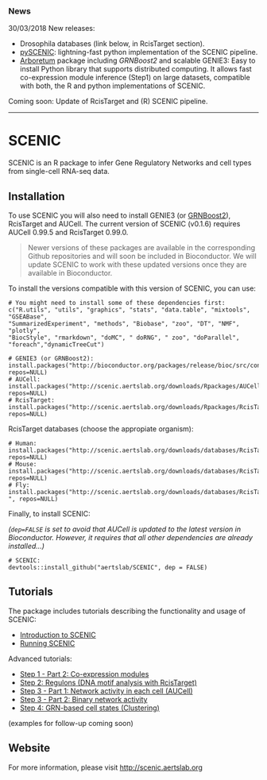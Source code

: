 ### News

30/03/2018 New releases:
- Drosophila databases (link below, in RcisTarget section).
- [pySCENIC](http://pyscenic.readthedocs.io): lightning-fast python implementation of the SCENIC pipeline.
- [Arboretum](https://arboretum.readthedocs.io/) package including *GRNBoost2* and scalable GENIE3: Easy to install Python library that supports distributed computing. It allows fast co-expression module inference (Step1) on large datasets, compatible with both, the R and python implementations of SCENIC.

Coming soon: 
Update of RcisTarget and (R) SCENIC pipeline.


---

# SCENIC

SCENIC is an R package to infer Gene Regulatory Networks and cell types from single-cell RNA-seq data. 

## Installation
To use SCENIC you will also need to install GENIE3 (or [GRNBoost2](https://arboretum.readthedocs.io/en/latest/)), RcisTarget and AUCell. The current version of SCENIC (v0.1.6) requires AUCell 0.99.5 and RcisTarget 0.99.0. 
> Newer versions of these packages are available in the corresponding Github repositories and will soon be included in Bioconductor. 
> We will update SCENIC to work with these updated versions once they are available in Bioconductor.

To install the versions compatible with this version of SCENIC, you can use:
```
# You might need to install some of these dependencies first:
c("R.utils", "utils", "graphics", "stats", "data.table", "mixtools", "GSEABase", 
"SummarizedExperiment", "methods", "Biobase", "zoo", "DT", "NMF", "plotly", 
"BiocStyle", "rmarkdown", "doMC", " doRNG", " zoo", "doParallel", "foreach","dynamicTreeCut")

# GENIE3 (or GRNBoost2):
install.packages("http://bioconductor.org/packages/release/bioc/src/contrib/GENIE3_1.0.0.tar.gz", repos=NULL)
# AUCell:
install.packages("http://scenic.aertslab.org/downloads/Rpackages/AUCell_0.99.5.tar.gz", repos=NULL)
# RcisTarget:
install.packages("http://scenic.aertslab.org/downloads/Rpackages/RcisTarget_0.99.0.tar.gz", repos=NULL)
```

RcisTarget databases (choose the appropiate organism):
```
# Human: install.packages("http://scenic.aertslab.org/downloads/databases/RcisTarget.hg19.motifDatabases.20k_0.1.1.tar.gz", repos=NULL)
# Mouse: install.packages("http://scenic.aertslab.org/downloads/databases/RcisTarget.mm9.motifDatabases.20k_0.1.1.tar.gz", repos=NULL)
# Fly: install.packages("http://scenic.aertslab.org/downloads/databases/RcisTarget.dm6.motifDatabases.20k_0.2.1____.tar.gz 
", repos=NULL)
```

Finally, to install SCENIC:

*(`dep=FALSE` is set to avoid that AUCell is updated to the latest version in Bioconductor. However, it requires that all other dependencies are already installed...)*
```
# SCENIC:
devtools::install_github("aertslab/SCENIC", dep = FALSE)
```

## Tutorials

The package includes tutorials describing the functionality and usage of SCENIC:
- [Introduction to SCENIC](https://htmlpreview.github.io/?https://github.com/aertslab/SCENIC/blob/master/inst/doc/SCENIC_Intro.html)
- [Running SCENIC](https://htmlpreview.github.io/?https://github.com/aertslab/SCENIC/blob/master/inst/doc/SCENIC_Step1.1_andWrapper.html)

Advanced tutorials:
- [Step 1 - Part 2: Co-expression modules](https://htmlpreview.github.io/?https://github.com/aertslab/SCENIC/blob/master/inst/doc/Step1.2_CoexpressionModules.html)
- [Step 2: Regulons (DNA motif analysis with RcisTarget)](https://htmlpreview.github.io/?https://github.com/aertslab/SCENIC/blob/master/inst/doc/Step2_Regulons.html)
- [Step 3 - Part 1: Network activity in each cell (AUCell)](https://htmlpreview.github.io/?https://github.com/aertslab/SCENIC/blob/master/inst/doc/Step3.1_NwActivity.html)
- [Step 3 - Part 2: Binary network activity](https://htmlpreview.github.io/?https://github.com/aertslab/SCENIC/blob/master/inst/doc/Step3.2_BinaryNwActivity.html)
- [Step 4: GRN-based cell states (Clustering)](https://htmlpreview.github.io/?https://github.com/aertslab/SCENIC/blob/master/inst/doc/Step4_Clustering.html)

(examples for follow-up coming soon)


## Website

For more information, please visit http://scenic.aertslab.org
